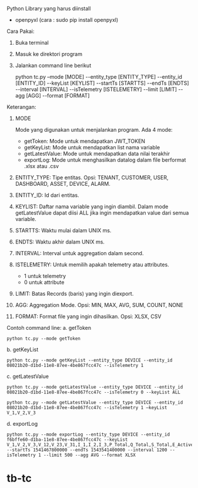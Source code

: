 Python Library yang harus diinstall
-	openpyxl (cara : sudo pip install openpyxl)

Cara Pakai:
1.	Buka terminal
2.	Masuk ke direktori program 
3.	Jalankan command line berikut
    
    python tc.py –mode [MODE] --entity_type [ENTITY_TYPE] --entity_id [ENTITY_ID] --keyList [KEYLIST] --startTs [STARTTS] --endTs 
    [ENDTS] --interval [INTERVAL] --isTelemetry [ISTELEMETRY] --limit [LIMIT] --agg [AGG] --format [FORMAT]
    
Keterangan:
1.	MODE 

    Mode yang digunakan untuk menjalankan program. Ada 4 mode: 
    
    -   getToken:
        Mode untuk mendapatkan JWT_TOKEN
    -   getKeyList:
        Mode untuk mendapatkan list nama variable
    -   getLatestValue:
        Mode untuk mendapatkan data nilai terakhir
    -   exportLog:
        Mode untuk menghasilkan datalog dalam file berformat .xlsx atau .csv

2.	ENTITY_TYPE:
    Tipe entitas.
    Opsi: TENANT, CUSTOMER, USER, DASHBOARD, ASSET, DEVICE, ALARM.
3.	ENTITY_ID:
    Id dari entitas.
4.	KEYLIST:
    Daftar nama variable yang ingin diambil.
    Dalam mode getLatestValue dapat diisi ALL jika ingin mendapatkan value dari semua variable. 
5.	STARTTS:
    Waktu mulai dalam UNIX ms.
6.	ENDTS:
    Waktu akhir dalam UNIX ms.
7.	INTERVAL:
    Interval untuk aggregation dalam second.
8.	ISTELEMETRY:
    Untuk memilih apakah telemetry atau attributes.
    -   1 untuk telemetry
    -   0 untuk attribute
9.	LIMIT:
    Batas Records (baris) yang ingin diexport.
10.	AGG:
    Aggregation Mode.
    Opsi: MIN, MAX, AVG, SUM, COUNT, NONE
11.	FORMAT:
    Format file yang ingin dihasilkan.
    Opsi: XLSX, CSV

Contoh command line:
a.	getToken

    python tc.py --mode getToken

b.	getKeyList

    python tc.py --mode getKeyList --entity_type DEVICE --entity_id 08021b20-d1bd-11e8-87ee-4be867fcc47c --isTelemetry 1

c.	getLatestValue

    python tc.py --mode getLatestValue --entity_type DEVICE --entity_id 08021b20-d1bd-11e8-87ee-4be867fcc47c --isTelemetry 0 --keyList ALL

    python tc.py --mode getLatestValue --entity_type DEVICE --entity_id 08021b20-d1bd-11e8-87ee-4be867fcc47c --isTelemetry 1 –keyList 
    V_1,V_2,V_3

d.	exportLog

    python tc.py --mode exportLog --entity_type DEVICE --entity_id f6bffe60-d1ba-11e8-87ee-4be867fcc47c --keyList 
    V_1,V_2,V_3,V_12,V_23,V_31,I_1,I_2,I_3,P_Total,Q_Total,S_Total,E_Active,E_Reactive,PF_avg,Freq,VTHD1,VTHD2,VTHD3,ITHD1,ITHD2,ITHD3 
    --startTs 1541467800000 --endTs 1543541400000 --interval 1200 --isTelemetry 1 --limit 500 --agg AVG --format XLSX

# tb-tc
